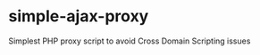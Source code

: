 simple-ajax-proxy
=================

Simplest PHP proxy script to avoid Cross Domain Scripting issues
